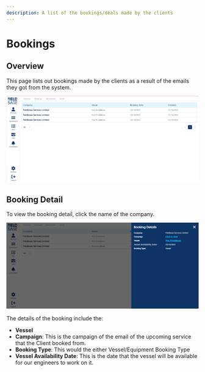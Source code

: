 ```yaml
---
description: A list of the bookings/deals made by the clients
---
```


# Bookings

## Overview

This page lists out bookings made by the clients as a result of the emails they got from the system.

![CRM Booking List](./images/crm-booking-list.png)

## Booking Detail

To view the booking detail, click the name of the company.

![CRM Booking Detail](./images/crm-booking-detail.png)

The details of the booking include the:

- **Vessel**
- **Campaign**: This is the campaign of the email of the upcoming service that the Client booked from.
- **Booking Type**: This would the either Vessel/Equipment Booking Type
- **Vessel Availability Date**: This is the date that the vessel will be available for our engineers to work on it.
